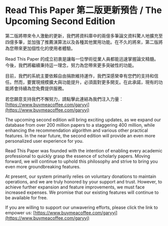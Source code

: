 # Read This Paper 第二版更新預告 / The Upcoming Second Edition

第二版將帶來令人激動的更新，我們將資料庫中的兩億多筆論文資料驚人地擴充至四億多筆，並加強了推薦演算法以及各種其他實用功能。在不久的將來，第二版將為您帶來更加個性化的使用者體驗。

Read This Paper 的成立初衷是讓每一位學術從業人員都能迅速掌握論文精髓。今後，我們將繼續秉持這一理念，努力為您帶來更多突破性的功能。

目前，我們的系統主要依賴自由捐款維持運作，我們深感榮幸有您們的支持和信任。然而，要實現規模擴大與功能提升，必須面對更多開支。在此承諾，現有的功能將會持續為您免費提供服務。

若您願意支持我們不懈努力，請點擊此連結為我們注入力量：[https://www.buymeacoffee.com/garyyj](https://www.buymeacoffee.com/garyyj)

The upcoming second edition will bring exciting updates, as we expand our database from over 200 million papers to a staggering 400 million, while enhancing the recommendation algorithm and various other practical features. In the near future, the second edition will provide an even more personalized user experience for you.

Read This Paper was founded with the intention of enabling every academic professional to quickly grasp the essence of scholarly papers. Moving forward, we will continue to uphold this philosophy and strive to bring you even more groundbreaking features.

At present, our system primarily relies on voluntary donations to maintain operations, and we are truly honored by your support and trust. However, to achieve further expansion and feature improvements, we must face increased expenses. We promise that our existing features will continue to be available for free.

If you are willing to support our unwavering efforts, please click the link to empower us: [https://www.buymeacoffee.com/garyyj](https://www.buymeacoffee.com/garyyj)
